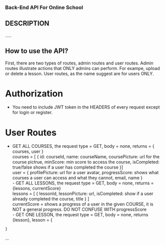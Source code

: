 ### Back-End API For Online School 
 ## DESCRIPTION 
 ..... 

 ## How to use the API?
 First, there are two types of routes, admin routes and user routes. Admin routes illustrate actions that ONLY admins can perform. For exampe, upload or delete a lesson. User routes, as the name suggest are for users ONLY.
   # Authorization
   - You need to include JWT token in the HEADERS of every request except for login or register. 
   # User Routes 
   - GET ALL COURSES, the request type = GET, body = none, returns = { courses, user } <br/>
   courses = [
    {
        id: courseId,
        name: courseName,
        coursePicture: url for the course pictrue,
        minScore: min score to access the course,
        isCompleted: true/false shows if a user has completed the course
    }] <br/>
    user = {
        profilePicture: url for a user avatar,
        progressScore: shows what courses a user can access and what they cannot,
        email,
        name
    } <br/>
    - GET ALL LESSONS, the request type = GET, body = none, returns = {lessons, currentScore} <br/>
    lessons = [
        {
            lessonId,
            lessonPicture: url,
            isCompleted: show if a user already completed the course,
            title
        }
    ] <br/> 
    currentScore = shows a progress of a user in the given COURSE, it is NOT a general progress. DO NOT CONFUSE WITH progressScore <br/>
    - GET ONE LESSON, the request type = GET, body = none, returns {lesson},
    lesson = {

    }
 ...